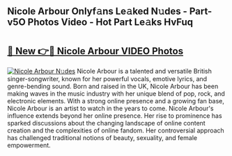 ## Nicole Arbour Onlyf𝚊ns Le𝚊ked N𝚞des - Part-v5O Photos Video - Hot Part Le𝚊ks HvFuq

# <h2><a href="http://ab48737.deff.icu/?id=Nicole+Arbour">🔗 New 👉🔴 Nicole Arbour VIDEO Photos</a></h2>

[![Nicole Arbour N𝚞des](https://i.imgur.com/rIISA9y.gif)](http://ab48737.deff.icu/?id=Nicole+Arbour)
Nicole Arbour is a talented and versatile British singer-songwriter, known for her powerful vocals, emotive lyrics, and genre-bending sound. Born and raised in the UK, Nicole Arbour has been making waves in the music industry with her unique blend of pop, rock, and electronic elements. With a strong online presence and a growing fan base, Nicole Arbour is an artist to watch in the years to come. Nicole Arbour's influence extends beyond her online presence. Her rise to prominence has sparked discussions about the changing landscape of online content creation and the complexities of online fandom. Her controversial approach has challenged traditional notions of beauty, sexuality, and female empowerment.
